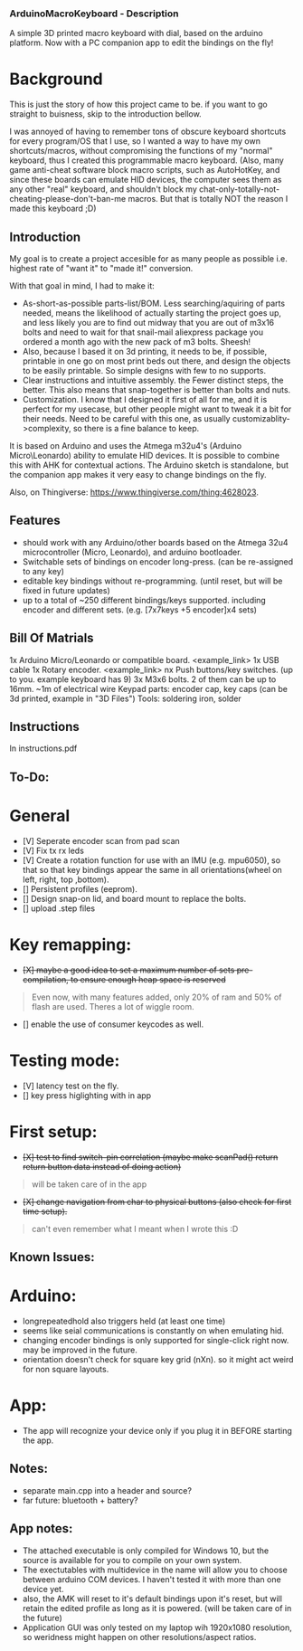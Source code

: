 ### ArduinoMacroKeyboard - Description
A simple 3D printed macro keyboard with dial, based on the arduino platform.
Now with a PC companion app to edit the bindings on the fly!

# Background
This is just the story of how this project came to be. if you want to go straight to buisness, skip to the introduction bellow.

I was annoyed of having to remember tons of obscure keyboard shortcuts for every program/OS that I use, so I wanted a way to have my own shortcuts/macros, without compromising the functions of my "normal" keyboard, thus I created this programmable macro keyboard. (Also, many game anti-cheat software block macro scripts, such as AutoHotKey, and since these boards can emulate HID devices, the computer sees them as any other "real" keyboard, and shouldn't block my chat-only-totally-not-cheating-please-don't-ban-me macros. But that is totally NOT the reason I made this keyboard ;D)

## Introduction
My goal is to create a project accesible for as many people as possible i.e. highest rate of "want it" to "made it!" conversion. 

With that goal in mind, I had to make it:
-  As-short-as-possible parts-list/BOM. Less searching/aquiring of parts needed, means the likelihood of actually starting the project goes up, and less likely you are to find out midway that you are out of m3x16 bolts and need to wait for that snail-mail aliexpress package you ordered a month ago with the new pack of m3 bolts. Sheesh!
- Also, because I based it on 3d printing, it needs to be, if possible, printable in one go on most print beds out there, and design the objects to be easily printable. So simple designs with few to no supports.
- Clear instructions and intuitive assembly. the Fewer distinct steps, the better. This also means that snap-together is better than bolts and nuts. 
- Customization. I know that I designed it first of all for me, and it is perfect for my usecase, but other people might want to tweak it a bit for their needs. Need to be careful with this one, as usually customizablity->complexity, so there is a fine balance to keep.

It is based on Arduino and uses the Atmega m32u4's (Arduino Micro\Leonardo) ability to emulate HID devices.
It is possible to combine this with AHK for contextual actions.
The Arduino sketch is standalone, but the companion app makes it very easy to change bindings on the fly.

Also, on Thingiverse:  https://www.thingiverse.com/thing:4628023.

## Features
- should work with any Arduino/other boards based on the Atmega 32u4 microcontroller (Micro, Leonardo), and arduino bootloader.
- Switchable sets of bindings on encoder long-press. (can be re-assigned to any key)
- editable key bindings without re-programming. (until reset, but will be fixed in future updates)
- up to a total of ~250 different bindings/keys supported. including encoder and different sets. (e.g. [7x7keys +5 encoder]x4 sets)

## Bill Of Matrials
1x Arduino Micro/Leonardo or compatible board. <example_link>
1x USB cable
1x Rotary encoder. <example_link>
nx Push buttons/key switches. (up to you. example keyboard has 9)
3x M3x6 bolts. 2 of them can be up to 16mm.
~1m of electrical wire
Keypad parts: encoder cap, key caps (can be 3d printed, example in "3D Files")
Tools: soldering iron, solder

## Instructions
In instructions.pdf

## To-Do:

# General
- [V] Seperate encoder scan from pad scan
- [V] Fix tx rx leds
- [V] Create a rotation function for use with an IMU (e.g. mpu6050), so that so that key bindings appear the same in all orientations(wheel on left, right, top ,bottom).
- [] Persistent profiles (eeprom).
- [] Design snap-on lid, and board mount to replace the bolts.
- [] upload .step files

# Key remapping:
- ~~[X] maybe a good idea to set a maximum number of sets pre-compilation, to ensure enough heap space is reserved~~
> Even now, with many features added, only 20% of ram and 50% of flash are used. Theres a lot of wiggle room.
- [] enable the use of consumer keycodes as well.

# Testing mode:
- [V] latency test on the fly.
- []  key press higlighting with in app

# First setup:
- ~~[X] test to find switch-pin correlation (maybe make scanPad() return return button data instead of doing action)~~
> will be taken care of in the app
- ~~[X] change navigation from char to physical buttons (also check for first time setup).~~
> can't even remember what I meant when I wrote this :D

## Known Issues:

# Arduino:
- longrepeatedhold also triggers held (at least one time)
- seems like seial communications is constantly on when emulating hid.
- changing encoder bindings is only supported for single-click right now. may be improved in the future.
- orientation doesn't check for square key grid (nXn). so it might act weird for non square layouts.

# App:
- The app will recognize your device only if you plug it in BEFORE starting the app.

## Notes:
- separate main.cpp into a header and source?
- far future: bluetooth + battery?

## App notes:
- The attached executable is only compiled for Windows 10, but the source is available for you to compile on your own system. 
- The exectutables with multidevice in the name will allow you to choose between arduino COM devices. I haven't tested it with more than one device yet.
- also, the AMK will reset to it's default bindings upon it's reset, but will retain the edited profile as long as it is powered. (will be taken care of in the future)
- Application GUI was only tested on my laptop wih 1920x1080 resolution, so weridness might happen on other resolutions/aspect ratios.
